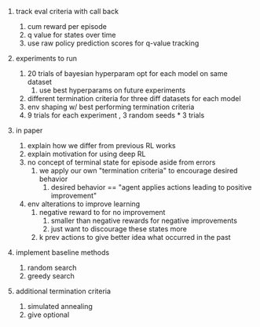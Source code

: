 1. track eval criteria with call back
    1. cum reward per episode    
    1. q value for states over time
    1. use raw policy prediction scores for q-value tracking

1. experiments to run
   1. 20 trials of bayesian hyperparam opt for each model on same dataset
      1. use best hyperparams on future experiments
   1. different termination criteria for three diff datasets for each model
   1. env shaping w/ best performing termination criteria
   1. 9 trials for each experiment , 3 random seeds * 3 trials
   
1. in paper
   1. explain how we differ from previous RL works
   1. explain motivation for using deep RL   
   1. no concept of terminal state for episode aside from errors
      1. we apply our own "termination criteria" to encourage desired behavior
         1. desired behavior == "agent applies actions leading to positive improvement"
   1. env alterations to improve learning
      1. negative reward to for no improvement
         1. smaller than negative rewards for negative improvements
         1. just want to discourage these states more
      1. k prev actions to give better idea what occurred in the past
   
1. implement baseline methods
   1. random search
   1. greedy search
1. additional termination criteria
   1. simulated annealing
   1. give optional 